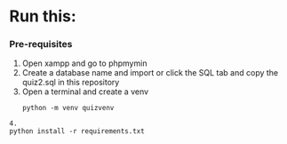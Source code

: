 # Run this:

### Pre-requisites
1. Open xampp and go to phpmymin
2. Create a database name and import or click the SQL tab and copy the quiz2.sql in this repository
3. Open a terminal and create a venv
   ```
   python -m venv quizvenv

   ```
```
4. 
python install -r requirements.txt

```
